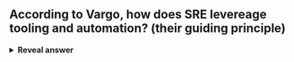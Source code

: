 ## According to Vargo, how does SRE levereage tooling and automation? (their guiding principle)
<details>
<summary><b>Reveal answer</b></summary>
Eliminating toil<br>Ensuring tasks done manually this year, should be done automatically next year.<br>
</details>
